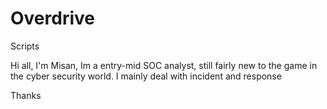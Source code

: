 # Overdrive
Scripts

Hi all, I'm Misan,
Im a entry-mid SOC analyst, still fairly new to the game in the cyber security world. 
I mainly deal with incident and response

Thanks
